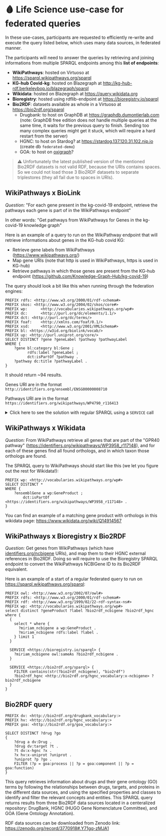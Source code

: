 # 🩸 Life Science use-case for federated queries

In these use-cases, participants are requested to efficiently re-write and execute the query listed below, which uses many data sources, in federated manner.

The participants will need to answer the queries by retrieving and joining informations from multiple SPARQL endpoints among this **list of endpoints**:

* **WikiPathways**: hosted on Virtuoso at https://sparql.wikipathways.org/sparql
* **KG-hub Covid-kg**: hosted on Blazegraph at http://kg-hub-rdf.berkeleybop.io/blazegraph/sparql
* **Wikidata**: hosted on Blazegraph at https://query.wikidata.org
* **Bioregistry**: hosted using rdflib-endpoint at https://bioregistry.io/sparql
* **Bio2RDF**: datasets available as whole in a Virtuoso at https://bio2rdf.org/sparql
  * Drugbank: to host on GraphDB at https://graphdb.dumontierlab.com (note: GraphDB free edition does not handle multiple queries at the same time, it waits for the previous query to finish. Sending too many complex queries might get it stuck, which will require a hard restart from the server)
  * HGNC: to host on Stardog? at https://stardog.137.120.31.102.nip.io (create db `federated-demo`)
  * GOA: to host on [oxigraph](https://github.com/oxigraph/oxigraph)?


> ⚠️ Unfortunately the latest published version of the mentioned Bio2RDF datasets is not valid RDF, because the URIs contains spaces. So we could not load those 3 Bio2RDF datasets to separate triplestores (they all fail due to spaces in URIs).

## WikiPathways x BioLink 

*Question:* "For each gene present in the kg-covid-19 endpoint, retrieve the pathways each gene is part of in the WikiPathways endpoint"

In other words: "Get pathways from WikiPathways for Genes in the kg-covid-19 knowledge graph"

Here is an example of a query to run on the WikiPathway endpoint that will retrieve informations about genes in the KG-hub covid KG:

* Retrieve gene labels from WikiPathways (https://www.wikipathways.org/)
* Map gene URIs (note that http is used in WikiPathways, https is used in KG-hub)
* Retrieve pathways in which those genes are present from the KG-hub endpoint (https://github.com/Knowledge-Graph-Hub/kg-covid-19)

The query should look a bit like this when running through the federation engines:

```SPARQL
PREFIX rdfs: <http://www.w3.org/2000/01/rdf-schema#>
PREFIX skos: <http://www.w3.org/2004/02/skos/core#>
PREFIX wp:      <http://vocabularies.wikipathways.org/wp#>
PREFIX dc:      <http://purl.org/dc/elements/1.1/>
PREFIX dct: <http://purl.org/dc/terms/>
PREFIX foaf:    <http://xmlns.com/foaf/0.1/>
PREFIX xsd:     <http://www.w3.org/2001/XMLSchema#>
PREFIX bl: <https://w3id.org/biolink/vocab/>
PREFIX up: <http://purl.uniprot.org/core/>
SELECT DISTINCT ?gene ?geneLabel ?pathway ?pathwayLabel
WHERE {
    ?gene bl:category bl:Gene ;
          rdfs:label ?geneLabel ;
          dct:isPartOf ?pathway .
    ?pathway dc:title ?pathwayLabel .
}
```

It should return ~94 results. 

Genes URI are in the format `http://identifiers.org/ensembl/ENSG00000008710`

Pathways URI are in the format `https://identifiers.org/wikipathways/WP4790_r116413`

<details><summary>Click here to see the solution with regular SPARQL using a <code>SERVICE</code> call</summary>

Run the query below on https://sparql.wikipathways.org/sparql


```SPARQL
PREFIX rdfs: <http://www.w3.org/2000/01/rdf-schema#>
PREFIX skos: <http://www.w3.org/2004/02/skos/core#>
PREFIX wp:      <http://vocabularies.wikipathways.org/wp#>
PREFIX dc:      <http://purl.org/dc/elements/1.1/>
PREFIX dct: <http://purl.org/dc/terms/>
PREFIX foaf:    <http://xmlns.com/foaf/0.1/>
PREFIX xsd:     <http://www.w3.org/2001/XMLSchema#>
PREFIX bl: <https://w3id.org/biolink/vocab/>
PREFIX up: <http://purl.uniprot.org/core/>
SELECT DISTINCT ?gene ?geneLabel ?pathway ?pathwayLabel
WHERE {
    SERVICE <http://kg-hub-rdf.berkeleybop.io/blazegraph/sparql> {
        SELECT * WHERE {
            ?gene bl:category bl:Gene ;
                rdfs:label ?geneLabel .
        } LIMIT 100
    } 
    BIND(uri(replace(str(?gene), "http://identifiers.org/", "https://identifiers.org/")) as ?geneHttps)
    ?geneHttps dct:isPartOf ?pathway .
    ?pathway dc:title ?pathwayLabel .
}
```

</details>

## WikiPathways x Wikidata

*Question:* From WikiPathways retrieve all genes that are part of the "GPR40 pathway" (https://identifiers.org/wikipathways/WP3958_r117148), and for each of these genes find all found orthologs, and in which taxon those orthologs are found.

The SPARQL query to WikiPathways should start like this (we let you figure out the rest for Wikidata!):

```SPARQL
PREFIX wp: <http://vocabularies.wikipathways.org/wp#>
SELECT DISTINCT *
WHERE {
  	?ensemblGene a wp:GeneProduct ;
  		dct:isPartOf <https://identifiers.org/wikipathways/WP3958_r117148> .
}
```

You can find an example of a matching gene product with orthologs in this wikidata page: https://www.wikidata.org/wiki/Q14914567

## WikiPathways x Bioregistry x Bio2RDF

*Question:* Get genes from WikiPathways (which have [identifiers.org/ncbigene](http://identifiers.org/ncbigene) URIs), and map them to their HGNC external references in Bio2RDF. Doing so will require to use the Bioregistry SPARQL endpoint to convert the WikiPathways NCBIGene ID to its Bio2RDF equivalent.

Here is an example of a start of a regular federated query to run on https://sparql.wikipathways.org/sparql:

```SPARQL
PREFIX owl: <http://www.w3.org/2002/07/owl#>
PREFIX rdfs: <http://www.w3.org/2000/01/rdf-schema#>
PREFIX rdf: <http://www.w3.org/1999/02/22-rdf-syntax-ns#>
PREFIX wp: <http://vocabularies.wikipathways.org/wp#>
select distinct ?geneProduct ?label ?bio2rdf_ncbigene ?bio2rdf_hgnc where {
  {
    select * where {
      ?miriam_ncbigene a wp:GeneProduct . 
      ?miriam_ncbigene rdfs:label ?label .
    } limit 1
  }
    
  SERVICE <https://bioregistry.io/sparql> {
    ?miriam_ncbigene owl:sameAs ?bio2rdf_ncbigene .
  }
  
  SERVICE <https://bio2rdf.org/sparql> {
    FILTER contains(str(?bio2rdf_ncbigene), "bio2rdf")
    ?bio2rdf_hgnc <http://bio2rdf.org/hgnc_vocabulary:x-ncbigene> ?bio2rdf_ncbigene 
  }
}
```

## Bio2RDF query

```SPARQL
PREFIX dv: <http://bio2rdf.org/drugbank_vocabulary:>
PREFIX hv: <http://bio2rdf.org/hgnc_vocabulary:>
PREFIX goa: <http://bio2rdf.org/goa_vocabulary:>

SELECT DISTINCT ?drug ?go
{
    ?drug a dv:Drug .
    ?drug dv:target ?t .
    ?t dv:x-hgnc ?x .
    ?x hv:x-uniprot ?uniprot .
    ?uniprot ?p ?go .
    FILTER (?p = goa:process || ?p = goa:component || ?p = goa:function)
}
```
This query retrieves information about drugs and their gene ontology (GO) terms by following the relationships between drugs, targets, and proteins in the different data sources, and using the specified properties and classes to identify and filter the relevant concepts and entities.
This SPARQL query returns results from three Bio2RDF data sources located in a centeralized repository: DrugBank, HGNC (HUGO Gene Nomenclature Committee), and GOA (Gene Ontology Annotation). 

RDF data sources can be downloaded from Zenodo link: https://zenodo.org/record/3770918#.Y71gq-zMJA1 
